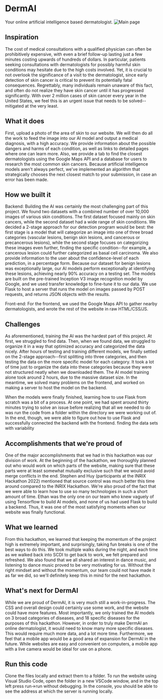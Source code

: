 # DermAI
Your online artificial intelligence based dermatologist.
![Main page](https://i.imgur.com/TETsEf4.png)


## Inspiration
The cost of medical consultations with a qualified physician can often be prohibitively expensive, with even a brief follow-up lasting just a few minutes costing upwards of hundreds of dollars. In particular, patients seeking consultations with dermatologists for possibly harmful skin conditions may hesitate due to the high costs involved. Yet, it is crucial to not overlook the significance of a visit to the dermatologist, since early detection of skin cancer is critical to prevent its potentially fatal consequences. Regrettably, many individuals remain unaware of this fact, and often do not realize they have skin cancer until it has progressed significantly. With over 2 million cases of skin cancer every year in the United States, we feel this is an urgent issue that needs to be solved--mitigated at the very least.

## What it does
First, upload a photo of the area of skin to our website. We will then do all the work to feed the image into our AI model and output a medical diagnosis, with a high accuracy. We provide information about the possible dangers and harms of each condition, as well as links to detailed pages where one can learn more. Also, we provide a tab to find the closest dermatologists using the Google Maps API and a database for users to research the most common skin cancers. Because artificial intelligence models aren't always perfect, we've implemented an algorithm that strategically chooses the next closest match to your submission, in case an error has been made.

## How we built it
Backend: Building the AI was certainly the most challenging part of this project. We found two datasets with a combined number of over 10,000 images of various skin conditions. The first dataset focused mainly on skin cancers, while the second dataset had a wide range of skin conditions. We decided a 2-stage approach for our detection program would be best: the first stage is a model that will categorize an image into one of three broad categories (vascular lesions, benign skin lesions, and cancerous or precancerous lesions), while the second stage focuses on categorizing these images even further, finding the specific condition--for example, a cancerous lesion could further categorized as basal cell carcinoma. We also provide information to the user about the confidence-level of each prediction, in a percentage form. Because our dataset for benign lesions was exceptionally large, our AI models perform exceptionally at identifying these lesions, achieving nearly 90% accuracy on a testing set. The models are built on the pre-trained Inception V3 image recognition model by Google, and we used transfer knowledge to fine-tune it to our data. We use Flask to host a server that runs the model on images passed by POST requests, and returns JSON objects with the results.

Front-end: For the frontend, we used the Google Maps API to gather nearby dermatologists, and wrote the rest of the website in raw HTML/CSS/JS.

## Challenges
As aforementioned, training the AI was the hardest part of this project. At first, we struggled to find data. Then, when we found data, we struggled to organize it in a way that optimized accuracy and categorized the data nicely. After hours of testing and training different models, we finally settled on the 2-stage approach--first splitting into three categories, and then testing the data on the more specific model for each category. It took a lot of time just to organize the data into these categories because they were not structured neatly when we downloaded them. The AI model training alone took around 2 hours, due to the massive dataset size. In the meantime, we solved many problems on the frontend, and worked on making a server to host the model on the backend.

When the models were finally finished, learning how to use Flask from scratch was a bit of a process. At one point, we had spent around thirty minutes trying to solve an issue before realizing that all we needed to do was run the code from a folder within the directory we were working out of. In the end, though, we were able to figure out how to use Flask and successfully connected the backend with the frontend. finding the data sets with variability

## Accomplishments that we're proud of
One of the major accomplishments that we had in this hackathon was our division of work. At the beginning of the hackathon, we thoroughly planned out who would work on which parts of the website, making sure that these parts were at least somewhat mutually exclusive such that we would avoid merge conflicts in the end. Stephen and Huy (participants at the INRIX Hackathon 2022) mentioned that source control was much better this time around compared to the INRIX Hackathon. We're also proud of the fact that we were able to learn how to use so many technologies in such a short amount of time. Ethan was the only one on our team who knew vaguely of using Tensorflow to build AI models, and none of us had used Flask to build a backend. Thus, it was one of the most satisfying moments when our website was finally functional.

## What we learned
From this hackathon, we learned that keeping the momentum of the project high is extremely important, and surprisingly, taking fun breaks is one of the best ways to do this. We took multiple walks during the night, and each time as we walked back into SCDI to get back to work, we felt prepared and refreshed. We also found that we all shared an interest in dance music, and listening to dance music proved to be very motivating for us. Without the right mindset and without the momentum, our team could not have made it as far we did, so we'll definitely keep this in mind for the next hackathon.

## What's next for DermAI
While we are proud of DermAI, it is very much still a work-in-progress. The CSS and overall design could certainly use some work, and the website could have more features. Most importantly, we only trained the AI models on 3 broad categories of diseases, and 18 specific diseases for the purposes of this hackathon. However, in order to truly make DermAI an online dermatologist, it would need to know many more specific diseases. This would require much more data, and a lot more time. Furthermore, we feel that a mobile app would be a good area of expansion for DermAI in the future. While websites are easy and convenient on computers, a mobile app with a live camera would be ideal for use on a phone.

## Run this code
Clone the files locally and extract them to a folder. To run the website using Visual Studio Code, open the folder in a new VSCode window, and in the top left press run->run without debugging. In the console, you should be able to see the address at which the server is running locally. 
